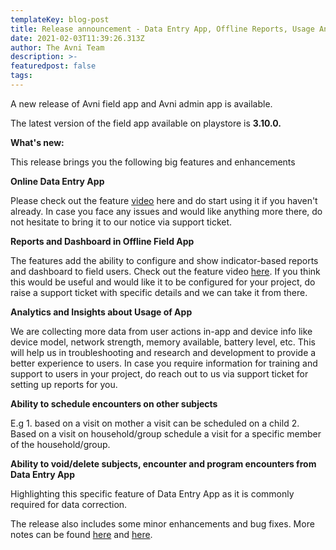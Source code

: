 ```yaml
---
templateKey: blog-post
title: Release announcement - Data Entry App, Offline Reports, Usage Analytics
date: 2021-02-03T11:39:26.313Z
author: The Avni Team
description: >-
featuredpost: false
tags:
---
```


A new release of Avni field app and Avni admin app is available.

The latest version of the field app available on playstore is  **3.10.0.**


**What's new:**

This release brings you the following big features and enhancements

**Online Data Entry App**

Please check out the feature [video](https://youtu.be/VSj-TLAfFXA) here and do start using it if you haven't already. In case you face any issues and would like anything more there, do not hesitate to bring it to our notice via support ticket. 

**Reports and Dashboard in Offline Field App**

The features add the ability to configure and show indicator-based reports and dashboard to field users. Check out the feature video [here](https://youtu.be/3QfHHXUq3Ac). If you think this would be useful and would like it to be configured for your project, do raise a support ticket with specific details and we can take it from there.

**Analytics and Insights about Usage of App**

We are collecting more data from user actions in-app and device info like device model, network strength, memory available, battery level, etc. This will help us in troubleshooting and research and development to provide a better experience to users. In case you require information for training and support to users in your project, do reach out to us via support ticket for setting up reports for you.

**Ability to schedule encounters on other subjects**

E.g 1. based on a visit on mother a visit can be scheduled on a child  2. Based on a visit on household/group schedule a visit for a specific member of the household/group.

**Ability to void/delete subjects, encounter and program encounters from Data Entry App**

Highlighting this specific feature of Data Entry App as it is commonly required for data correction. 

The release also includes some minor enhancements and bug fixes.
More notes can be found [here](https://github.com/avniproject/avni-client/releases/tag/v3.10.0) and [here](https://github.com/avniproject/avni-webapp/releases/tag/v2.6.0).
